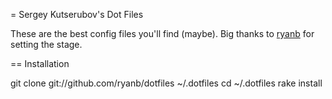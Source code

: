 = Sergey Kutserubov's Dot Files

These are the best config files you'll find (maybe). Big thanks to
[ryanb](https://github.com/ryanb/dotfiles) for setting the stage.

== Installation

  git clone git://github.com/ryanb/dotfiles ~/.dotfiles
  cd ~/.dotfiles
  rake install
